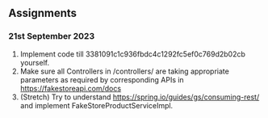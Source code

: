 ## Assignments

### 21st September 2023

1. Implement code till 3381091c1c936fbdc4c1292fc5ef0c769d2b02cb yourself.
2. Make sure all Controllers in /controllers/ are taking appropriate parameters as required by corresponding APIs in https://fakestoreapi.com/docs
3. (Stretch) Try to understand https://spring.io/guides/gs/consuming-rest/ and implement FakeStoreProductServiceImpl. 
